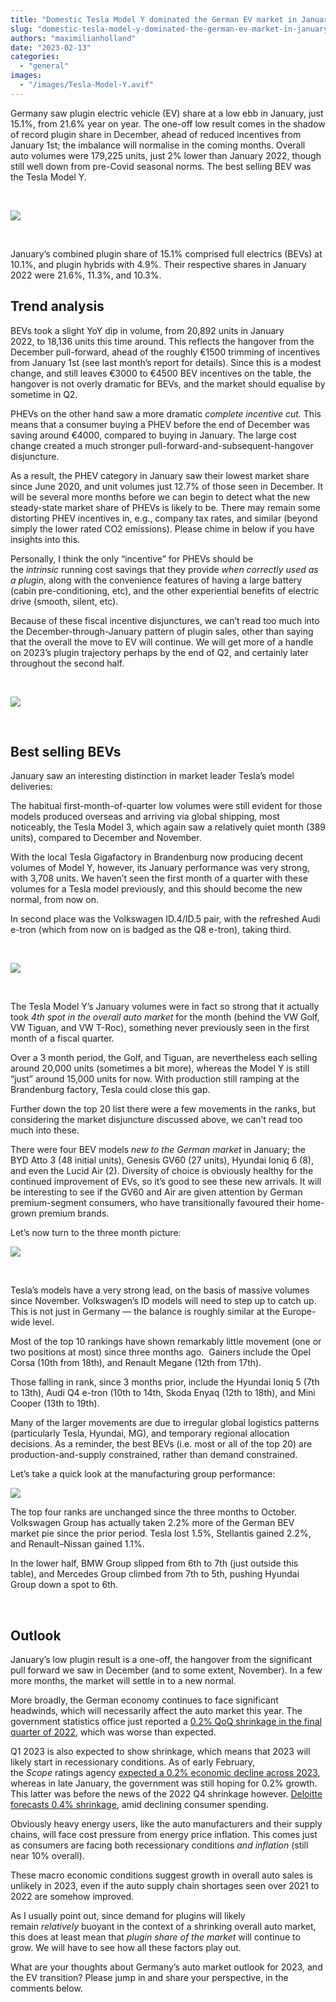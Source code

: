 ```yaml
---
title: "Domestic Tesla Model Y dominated the German EV market in January"
slug: "domestic-tesla-model-y-dominated-the-german-ev-market-in-january"
authors: "maximilianholland"
date: "2023-02-13"
categories: 
  - "general"
images: 
  - "/images/Tesla-Model-Y.avif"
---
```


Germany saw plugin electric vehicle (EV) share at a low ebb in January, just 15.1%, from 21.6% year on year. The one-off low result comes in the shadow of record plugin share in December, ahead of reduced incentives from January 1st; the imbalance will normalise in the coming months. Overall auto volumes were 179,225 units, just 2% lower than January 2022, though still well down from pre-Covid seasonal norms. The best selling BEV was the Tesla Model Y.

 

![](ev-sales-images/2023-01-Germany-Passenger-Auto-Registrations.avif)

 

January’s combined plugin share of 15.1% comprised full electrics (BEVs) at 10.1%, and plugin hybrids with 4.9%. Their respective shares in January 2022 were 21.6%, 11.3%, and 10.3%.

## Trend analysis

BEVs took a slight YoY dip in volume, from 20,892 units in January 2022, to 18,136 units this time around. This reflects the hangover from the December pull-forward, ahead of the roughly €1500 trimming of incentives from January 1st (see last month’s report for details). Since this is a modest change, and still leaves €3000 to €4500 BEV incentives on the table, the hangover is not overly dramatic for BEVs, and the market should equalise by sometime in Q2.

PHEVs on the other hand saw a more dramatic _complete incentive cut._ This means that a consumer buying a PHEV before the end of December was saving around €4000, compared to buying in January. The large cost change created a much stronger pull-forward-and-subsequent-hangover disjuncture.

As a result, the PHEV category in January saw their lowest market share since June 2020, and unit volumes just 12.7% of those seen in December. It will be several more months before we can begin to detect what the new steady-state market share of PHEVs is likely to be. There may remain some distorting PHEV incentives in, e.g., company tax rates, and similar (beyond simply the lower rated CO2 emissions). Please chime in below if you have insights into this.

Personally, I think the only “incentive” for PHEVs should be the _intrinsic_ running cost savings that they provide _when correctly used as a plugin_, along with the convenience features of having a large battery (cabin pre-conditioning, etc), and the other experiential benefits of electric drive (smooth, silent, etc).

Because of these fiscal incentive disjunctures, we can’t read too much into the December-through-January pattern of plugin sales, other than saying that the overall the move to EV will continue. We will get more of a handle on 2023’s plugin trajectory perhaps by the end of Q2, and certainly later throughout the second half.

 

![](ev-sales-images/2023-01-Germany-Monthly-Powertrain-Market-Share.avif)

 

## Best selling BEVs

January saw an interesting distinction in market leader Tesla’s model deliveries:

The habitual first-month-of-quarter low volumes were still evident for those models produced overseas and arriving via global shipping, most noticeably, the Tesla Model 3, which again saw a relatively quiet month (389 units), compared to December and November.

With the local Tesla Gigafactory in Brandenburg now producing decent volumes of Model Y, however, its January performance was very strong, with 3,708 units. We haven’t seen the first month of a quarter with these volumes for a Tesla model previously, and this should become the new normal, from now on.

In second place was the Volkswagen ID.4/ID.5 pair, with the refreshed Audi e-tron (which from now on is badged as the Q8 e-tron), taking third.

 

![](ev-sales-images/2023-01-Germany-BEVs.avif)

 

The Tesla Model Y’s January volumes were in fact so strong that it actually took _4th spot in the overall auto market_ for the month (behind the VW Golf, VW Tiguan, and VW T-Roc), something never previously seen in the first month of a fiscal quarter.

Over a 3 month period, the Golf, and Tiguan, are nevertheless each selling around 20,000 units (sometimes a bit more), whereas the Model Y is still “just” around 15,000 units for now. With production still ramping at the Brandenburg factory, Tesla could close this gap.

Further down the top 20 list there were a few movements in the ranks, but considering the market disjuncture discussed above, we can’t read too much into these.

There were four BEV models _new to the German market_ in January; the BYD Atto 3 (48 initial units), Genesis GV60 (27 units), Hyundai Ioniq 6 (8), and even the Lucid Air (2). Diversity of choice is obviously healthy for the continued improvement of EVs, so it’s good to see these new arrivals. It will be interesting to see if the GV60 and Air are given attention by German premium-segment consumers, who have transitionally favoured their home-grown premium brands.

Let’s now turn to the three month picture:

![](ev-sales-images/2023-01-Germany-BEVs-Trailing-Qtr.avif)

 

Tesla’s models have a very strong lead, on the basis of massive volumes since November. Volkswagen’s ID models will need to step up to catch up. This is not just in Germany — the balance is roughly similar at the Europe-wide level.

Most of the top 10 rankings have shown remarkably little movement (one or two positions at most) since three months ago.  Gainers include the Opel Corsa (10th from 18th), and Renault Megane (12th from 17th).

Those falling in rank, since 3 months prior, include the Hyundai Ioniq 5 (7th to 13th), Audi Q4 e-tron (10th to 14th, Skoda Enyaq (12th to 18th), and Mini Cooper (13th to 19th).

Many of the larger movements are due to irregular global logistics patterns (particularly Tesla, Hyundai, MG), and temporary regional allocation decisions. As a reminder, the best BEVs (i.e. most or all of the top 20) are production-and-supply constrained, rather than demand constrained.

Let’s take a quick look at the manufacturing group performance:

![](ev-sales-images/2023-01-Germany-BEV-Groups-Trailing-Qtr.avif)

The top four ranks are unchanged since the three months to October. Volkswagen Group has actually taken 2.2% more of the German BEV market pie since the prior period. Tesla lost 1.5%, Stellantis gained 2.2%, and Renault–Nissan gained 1.1%.

In the lower half, BMW Group slipped from 6th to 7th (just outside this table), and Mercedes Group climbed from 7th to 5th, pushing Hyundai Group down a spot to 6th.

 

## Outlook

January’s low plugin result is a one-off, the hangover from the significant pull forward we saw in December (and to some extent, November). In a few more months, the market will settle in to a new normal.

More broadly, the German economy continues to face significant headwinds, which will necessarily affect the auto market this year. The government statistics office just reported a [0.2% QoQ shrinkage in the final quarter of 2022](https://www.reuters.com/world/europe/german-economy-unexpectedly-shrinks-q4-2023-01-30/), which was worse than expected.

Q1 2023 is also expected to show shrinkage, which means that 2023 will likely start in recessionary conditions. As of early February, the _Scope_ ratings agency [expected a 0.2% economic decline across 2023](https://www.reuters.com/markets/europe/germany-drag-european-growth-this-decade-scope-ratings-agency-2023-02-06/), whereas in late January, the government was still hoping for 0.2% growth. This latter was before the news of the 2022 Q4 shrinkage however. [Deloitte forecasts 0.4% shrinkage](https://www2.deloitte.com/us/en/insights/economy/spotlight/global-economic-outlook-2023.html), amid declining consumer spending.

Obviously heavy energy users, like the auto manufacturers and their supply chains, will face cost pressure from energy price inflation. This comes just as consumers are facing both recessionary conditions _and inflation_ (still near 10% overall).

These macro economic conditions suggest growth in overall auto sales is unlikely in 2023, even if the auto supply chain shortages seen over 2021 to 2022 are somehow improved.

As I usually point out, since demand for plugins will likely remain _relatively_ buoyant in the context of a shrinking overall auto market, this does at least mean that _plugin share of the market_ will continue to grow. We will have to see how all these factors play out.

What are your thoughts about Germany’s auto market outlook for 2023, and the EV transition? Please jump in and share your perspective, in the comments below.
